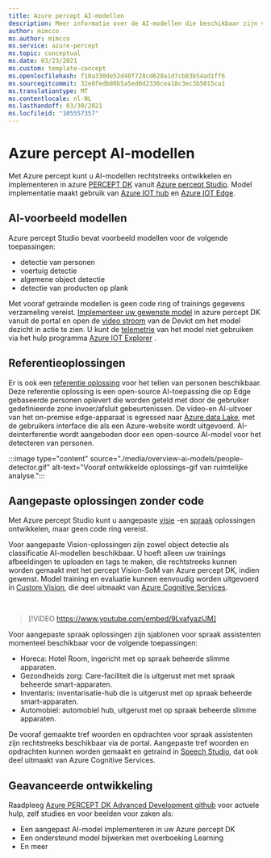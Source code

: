 ```yaml
---
title: Azure percept AI-modellen
description: Meer informatie over de AI-modellen die beschikbaar zijn voor prototypen en implementatie
author: mimcco
ms.author: mimcco
ms.service: azure-percept
ms.topic: conceptual
ms.date: 03/23/2021
ms.custom: template-concept
ms.openlocfilehash: f10a330de52d40f728cd628a1d7cb83b54ad1ff6
ms.sourcegitcommit: 32e0fedb80b5a5ed0d2336cea18c3ec3b5015ca1
ms.translationtype: MT
ms.contentlocale: nl-NL
ms.lasthandoff: 03/30/2021
ms.locfileid: "105557357"
---
```

# <a name="azure-percept-ai-models"></a>Azure percept AI-modellen

Met Azure percept kunt u AI-modellen rechtstreeks ontwikkelen en implementeren in azure [PERCEPT DK](./overview-azure-percept-dk.md) vanuit [Azure percept Studio](https://go.microsoft.com/fwlink/?linkid=2135819). Model implementatie maakt gebruik van [Azure IOT hub](https://azure.microsoft.com/services/iot-hub/) en [Azure IOT Edge](https://azure.microsoft.com/services/iot-edge/#iotedge-overview).

## <a name="sample-ai-models"></a>AI-voorbeeld modellen

Azure percept Studio bevat voorbeeld modellen voor de volgende toepassingen:

- detectie van personen
- voertuig detectie
- algemene object detectie
- detectie van producten op plank

Met vooraf getrainde modellen is geen code ring of trainings gegevens verzameling vereist. [Implementeer uw gewenste model](./how-to-deploy-model.md) in azure percept DK vanuit de portal en open de [video stroom](./how-to-view-video-stream.md) van de Devkit om het model dezicht in actie te zien. U kunt de [telemetrie](./how-to-view-telemetry.md) van het model niet gebruiken via het hulp programma [Azure IOT Explorer](https://github.com/Azure/azure-iot-explorer/releases) .

## <a name="reference-solutions"></a>Referentieoplossingen

Er is ook een [referentie oplossing](https://github.com/microsoft/Azure-Percept-Reference-Solutions/tree/main/people-detection-app) voor het tellen van personen beschikbaar. Deze referentie oplossing is een open-source AI-toepassing die op Edge gebaseerde personen oplevert die worden geteld met door de gebruiker gedefinieerde zone invoer/afsluit gebeurtenissen. De video-en AI-uitvoer van het on-premise edge-apparaat is egressed naar [Azure data Lake](https://azure.microsoft.com/solutions/data-lake/), met de gebruikers interface die als een Azure-website wordt uitgevoerd. AI-deinterferentie wordt aangeboden door een open-source AI-model voor het detecteren van personen.

:::image type="content" source="./media/overview-ai-models/people-detector.gif" alt-text="Vooraf ontwikkelde oplossings-gif van ruimtelijke analyse.":::

## <a name="custom-no-code-solutions"></a>Aangepaste oplossingen zonder code

Met Azure percept Studio kunt u aangepaste [visie](./tutorial-nocode-vision.md) -en [spraak](./tutorial-no-code-speech.md) oplossingen ontwikkelen, maar geen code ring vereist.

Voor aangepaste Vision-oplossingen zijn zowel object detectie als classificatie AI-modellen beschikbaar. U hoeft alleen uw trainings afbeeldingen te uploaden en tags te maken, die rechtstreeks kunnen worden gemaakt met het percept Vision-SoM van Azure percept DK, indien gewenst. Model training en evaluatie kunnen eenvoudig worden uitgevoerd in [Custom Vision](https://www.customvision.ai/), die deel uitmaakt van [Azure Cognitive Services](https://azure.microsoft.com/services/cognitive-services/#overview).

</br>

> [!VIDEO https://www.youtube.com/embed/9LvafyazlJM]

Voor aangepaste spraak oplossingen zijn sjablonen voor spraak assistenten momenteel beschikbaar voor de volgende toepassingen:

- Horeca: Hotel Room, ingericht met op spraak beheerde slimme apparaten.
- Gezondheids zorg: Care-faciliteit die is uitgerust met met spraak beheerde smart-apparaten.
- Inventaris: inventarisatie-hub die is uitgerust met op spraak beheerde smart-apparaten.
- Automobiel: automobiel hub, uitgerust met op spraak beheerde slimme apparaten.

De vooraf gemaakte tref woorden en opdrachten voor spraak assistenten zijn rechtstreeks beschikbaar via de portal. Aangepaste tref woorden en opdrachten kunnen worden gemaakt en getraind in [Speech Studio](https://speech.microsoft.com/), dat ook deel uitmaakt van Azure Cognitive Services.

## <a name="advanced-development"></a>Geavanceerde ontwikkeling

Raadpleeg [Azure PERCEPT DK Advanced Development github](https://github.com/microsoft/azure-percept-advanced-development) voor actuele hulp, zelf studies en voor beelden voor zaken als:

- Een aangepast AI-model implementeren in uw Azure percept DK
- Een ondersteund model bijwerken met overboeking Learning
- En meer
